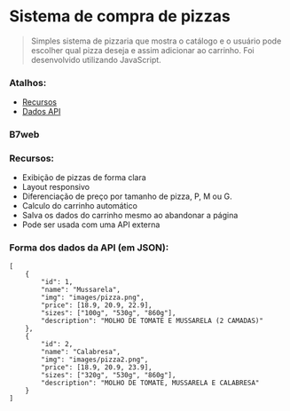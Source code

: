 # Sistema de compra de pizzas
> Simples sistema de pizzaria que mostra o catálogo e o usuário pode escolher qual pizza deseja e assim adicionar ao carrinho. Foi desenvolvido utilizando JavaScript.

### Atalhos:
- [Recursos](#recursos)
- [Dados API](#forma-dos-dados-da-api-em-json)
### B7web


### Recursos:
 - Exibição de pizzas de forma clara
 - Layout responsivo
 - Diferenciação de preço por tamanho de pizza, P, M ou G.
 - Calculo do carrinho automático
 - Salva os dados do carrinho mesmo ao abandonar a página
 - Pode ser usada com uma API externa
 
 ### Forma dos dados da API (em JSON):
```
[
	{
		"id": 1,
		"name": "Mussarela",
		"img": "images/pizza.png",
		"price": [18.9, 20.9, 22.9],
		"sizes": ["100g", "530g", "860g"],
		"description": "MOLHO DE TOMATE E MUSSARELA (2 CAMADAS)"
	},
	{
		"id": 2,
		"name": "Calabresa",
		"img": "images/pizza2.png",
		"price": [18.9, 20.9, 23.9],
		"sizes": ["320g", "530g", "860g"],
		"description": "MOLHO DE TOMATE, MUSSARELA E CALABRESA"
	}
]
```

